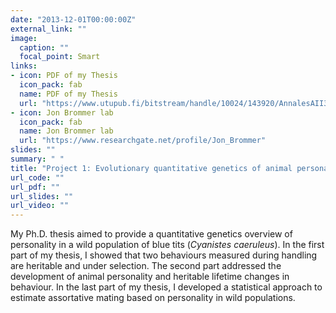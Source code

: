 ```yaml
---
date: "2013-12-01T00:00:00Z"
external_link: ""
image:
  caption: ""
  focal_point: Smart
links:
- icon: PDF of my Thesis
  icon_pack: fab
  name: PDF of my Thesis
  url: "https://www.utupub.fi/bitstream/handle/10024/143920/AnnalesAII333Class.pdf?sequence=1"
- icon: Jon Brommer lab
  icon_pack: fab
  name: Jon Brommer lab
  url: "https://www.researchgate.net/profile/Jon_Brommer"
slides: ""
summary: " "
title: "Project 1: Evolutionary quantitative genetics of animal personality in the wild (PhD thesis, 2013-2017)"
url_code: ""
url_pdf: ""
url_slides: ""
url_video: ""
---
```


My Ph.D. thesis aimed to provide a quantitative genetics overview of personality in a wild population of blue tits (*Cyanistes caeruleus*). In the first part of my thesis, I showed that two behaviours measured during handling are heritable and under selection. The second part addressed the development of animal personality and heritable lifetime changes in behaviour. In the last part of my thesis, I developed a statistical approach to estimate assortative mating based on personality in wild populations.